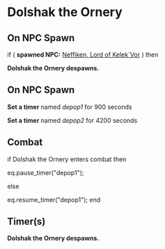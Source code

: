 # Dolshak the Ornery


## On NPC Spawn

if ( **spawned NPC:**  [Neffiken, Lord of Kelek\`Vor](/npc/210251) ) then 
 

**Dolshak the Ornery despawns.**



## On NPC Spawn

**Set a timer** named *depop1* for 900 seconds

**Set a timer** named *depop2* for 4200 seconds


## Combat

if  Dolshak the Ornery enters combat  then


eq.pause_timer("depop1");

else


eq.resume_timer("depop1");
end



## Timer(s)

**Dolshak the Ornery despawns.**